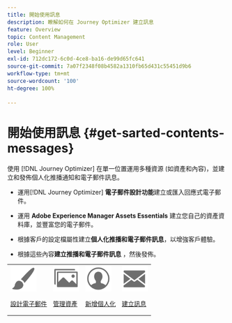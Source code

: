 ```yaml
---
title: 開始使用訊息
description: 瞭解如何在 Journey Optimizer 建立訊息
feature: Overview
topic: Content Management
role: User
level: Beginner
exl-id: 712dc172-6c0d-4ce8-ba16-de99d65fc641
source-git-commit: 7a07f2348f08b4582a1310fb65d431c55451d9b6
workflow-type: tm+mt
source-wordcount: '100'
ht-degree: 100%

---
```


# 開始使用訊息 {#get-sarted-contents-messages}

使用 [!DNL Journey Optimizer] 在單一位置運用多種資源 (如資產和內容)，並建立和發佈個人化推播通知和電子郵件訊息。

* 運用[!DNL Journey Optimizer] **電子郵件設計功能**&#x200B;建立或匯入回應式電子郵件。

* 運用 **Adobe Experience Manager Assets Essentials** 建立您自己的資產資料庫，並豐富您的電子郵件。

* 根據客戶的設定檔屬性建立&#x200B;**個人化推播和電子郵件訊息**，以增強客戶體驗。

* 根據這些內容&#x200B;**建立推播和電子郵件訊息** ，然後發佈。

<table>
<tr>
<td><img src="assets/do-not-localize/icon_design.svg" width="60px"><p><a href="design-emails.md">設計電子郵件</a></p></td>
<td><img src="assets/do-not-localize/icon_assets.svg" width="60px"><p><a href="assets-essentials.md">管理資產</a></p></td>
<td><img src="assets/do-not-localize/icon_personalization.svg" width="60px"><p><a href="../personalization/personalize.md">新增個人化</a></p></td>
<td><img src="assets/do-not-localize/icon_messages.svg" width="60px"><p><a href="create-message.md">建立訊息</a></p></td></tr>
</table>
